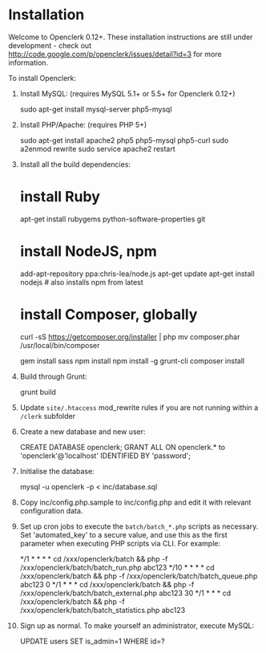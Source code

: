 Installation
============

Welcome to Openclerk 0.12+. These installation instructions are still under
development - check out http://code.google.com/p/openclerk/issues/detail?id=3
for more information.

To install Openclerk:

1. Install MySQL: (requires MySQL 5.1+ or 5.5+ for Openclerk 0.12+)

    sudo apt-get install mysql-server php5-mysql

1. Install PHP/Apache: (requires PHP 5+)

    sudo apt-get install apache2 php5 php5-mysql php5-curl
    sudo a2enmod rewrite
    sudo service apache2 restart

1. Install all the build dependencies:

	# install Ruby
    apt-get install rubygems python-software-properties git

    # install NodeJS, npm
    add-apt-repository ppa:chris-lea/node.js
    apt-get update
    apt-get install nodejs      # also installs npm from latest

    # install Composer, globally
    curl -sS https://getcomposer.org/installer | php
	mv composer.phar /usr/local/bin/composer

    gem install sass
    npm install
    npm install -g grunt-cli
    composer install

1. Build through Grunt:

    grunt build

1. Update `site/.htaccess` mod_rewrite rules if you are not running within a
  `/clerk` subfolder

1. Create a new database and new user:

    CREATE DATABASE openclerk;
    GRANT ALL ON openclerk.* to 'openclerk'@'localhost' IDENTIFIED BY 'password';

1. Initialise the database:

    mysql -u openclerk -p < inc/database.sql

1. Copy inc/config.php.sample to inc/config.php and edit it with relevant
   configuration data.

1. Set up cron jobs to execute the `batch/batch_*.php` scripts as necessary. Set
   'automated_key' to a secure value, and use this as the first parameter
   when executing PHP scripts via CLI. For example:

    */1 * * * * cd /xxx/openclerk/batch && php -f /xxx/openclerk/batch/batch_run.php abc123
    */10 * * * * cd /xxx/openclerk/batch && php -f /xxx/openclerk/batch/batch_queue.php abc123
    0 */1 * * * cd /xxx/openclerk/batch && php -f /xxx/openclerk/batch/batch_external.php abc123
    30 */1 * * * cd /xxx/openclerk/batch && php -f /xxx/openclerk/batch/batch_statistics.php abc123

1. Sign up as normal. To make yourself an administrator, execute MySQL:

    UPDATE users SET is_admin=1 WHERE id=?
